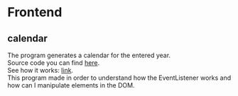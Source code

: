 # Frontend

## calendar
The program generates a calendar for the entered year.<br>
Source code you can find [here](https://github.com/ishebarshina/Frontend/tree/main/sandbox-JS/calendar).<br>
See how it works: [link](https://ishebarshina.github.io/Frontend/sandbox-JS/calendar/index.html).<br>
This program made in order to understand how the EventListener works and how can I manipulate elements in the DOM.<br>